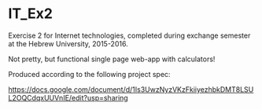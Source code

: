 # IT_Ex2

Exercise 2 for Internet technologies, completed during exchange semester at the Hebrew University, 2015-2016.

Not pretty, but functional single page web-app with calculators!

Produced according to the following project spec:

https://docs.google.com/document/d/1Is3UwzNyzVKzFkiiyezhbkDMT8LSUL2OQCdqxUUVnIE/edit?usp=sharing
